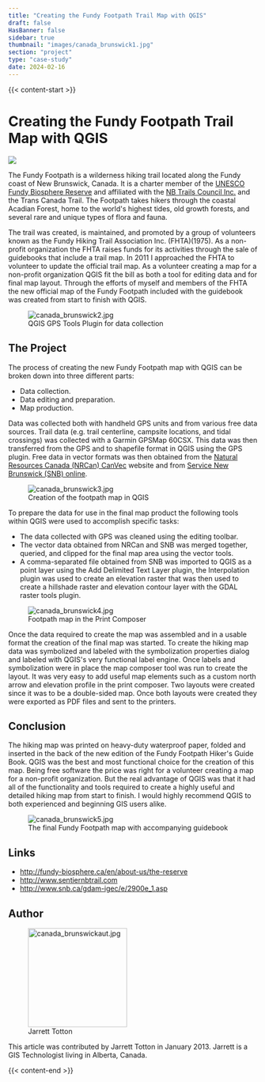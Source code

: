 ```yaml
---
title: "Creating the Fundy Footpath Trail Map with QGIS"
draft: false
HasBanner: false
sidebar: true
thumbnail: "images/canada_brunswick1.jpg"
section: "project"
type: "case-study"
date: 2024-02-16
---
```

{{< content-start >}}

# Creating the Fundy Footpath Trail Map with QGIS

![](../images/canada_brunswick1.jpg)

The Fundy Footpath is a wilderness hiking trail located along the Fundy coast of New Brunswick, Canada. It is a charter member of the [UNESCO Fundy Biosphere Reserve](http://fundy-biosphere.ca/en/about-us/the-reserve) and affiliated with the [NB Trails Council Inc.](http://www.sentiernbtrail.com/) and the Trans Canada Trail. The Footpath takes hikers through the coastal Acadian Forest, home to the world's highest tides, old growth forests, and several rare and unique types of flora and fauna.

The trail was created, is maintained, and promoted by a group of volunteers known as the Fundy Hiking Trail Association Inc. (FHTA)(1975). As a non-profit organization the FHTA raises funds for its activities through the sale of guidebooks that include a trail map. In 2011 I approached the FHTA to volunteer to update the official trail map. As a volunteer creating a map for a non-profit organization QGIS fit the bill as both a tool for editing data and for final map layout. Through the efforts of myself and members of the FHTA the new official map of the Fundy Footpath included with the guidebook was created from start to finish with QGIS.

<figure>
<img src="../images/canada_brunswick2.jpg" class="align-right" alt="canada_brunswick2.jpg" />
<figcaption>QGIS GPS Tools Plugin for data collection</figcaption>
</figure>

## The Project

The process of creating the new Fundy Footpath map with QGIS can be broken down into three different parts:

-   Data collection.
-   Data editing and preparation.
-   Map production.

Data was collected both with handheld GPS units and from various free data sources. Trail data (e.g. trail centerline, campsite locations, and tidal crossings) was collected with a Garmin GPSMap 60CSX. This data was then transferred from the GPS and to shapefile format in QGIS using the GPS plugin. Free data in vector formats was then obtained from the [Natural Resources Canada (NRCan) CanVec](http://geogratis.cgdi.gc.ca/geogratis/en/product/search.do?id=5460AA9D-54CD-8349-C95E-1A4D03172FDF) website and from [Service New Brunswick (SNB) online](http://www.snb.ca/gdam-igec/e/2900e_1.asp).

<figure>
<img src="../images/canada_brunswick3.jpg" class="align-right" alt="canada_brunswick3.jpg" />
<figcaption>Creation of the footpath map in QGIS</figcaption>
</figure>

To prepare the data for use in the final map product the following tools within QGIS were used to accomplish specific tasks:

-   The data collected with GPS was cleaned using the editing toolbar.
-   The vector data obtained from NRCan and SNB was merged together, queried, and clipped for the final map area using the vector tools.
-   A comma-separated file obtained from SNB was imported to QGIS as a point layer using the Add Delimited Text Layer plugin, the Interpolation plugin was used to create an elevation raster that was then used to create a hillshade raster and elevation contour layer with the GDAL raster tools plugin.

<figure>
<img src="../images/canada_brunswick4.jpg" class="align-right" alt="canada_brunswick4.jpg" />
<figcaption>Footpath map in the Print Composer</figcaption>
</figure>

Once the data required to create the map was assembled and in a usable format the creation of the final map was started. To create the hiking map data was symbolized and labeled with the symbolization properties dialog and labeled with QGIS's very functional label engine. Once labels and symbolization were in place the map composer tool was run to create the layout. It was very easy to add useful map elements such as a custom north arrow and elevation profile in the print composer. Two layouts were created since it was to be a double-sided map. Once both layouts were created they were exported as PDF files and sent to the printers.

## Conclusion

The hiking map was printed on heavy-duty waterproof paper, folded and inserted in the back of the new edition of the Fundy Footpath Hiker's Guide Book. QGIS was the best and most functional choice for the creation of this map. Being free software the price was right for a volunteer creating a map for a non-profit organization. But the real advantage of QGIS was that it had all of the functionality and tools required to create a highly useful and detailed hiking map from start to finish. I would highly recommend QGIS to both experienced and beginning GIS users alike.

<figure>
<img src="../images/canada_brunswick5.jpg" class="align-right" alt="canada_brunswick5.jpg" />
<figcaption>The final Fundy Footpath map with accompanying guidebook</figcaption>
</figure>

## Links

-   <http://fundy-biosphere.ca/en/about-us/the-reserve>
-   <http://www.sentiernbtrail.com>
-   <http://www.snb.ca/gdam-igec/e/2900e_1.asp>

## Author

<figure>
<img src="../images/canada_brunswickaut.jpg" class="align-left" height="200" alt="canada_brunswickaut.jpg" />
<figcaption>Jarrett Totton</figcaption>
</figure>

This article was contributed by Jarrett Totton in January 2013. Jarrett is a GIS Technologist living in Alberta, Canada.

{{< content-end >}}

